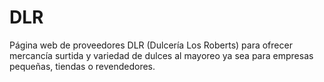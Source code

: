 # DLR
Página web de proveedores DLR (Dulcería Los Roberts) para ofrecer mercancía surtida y variedad de dulces al mayoreo ya sea para empresas pequeñas, tiendas o revendedores.
